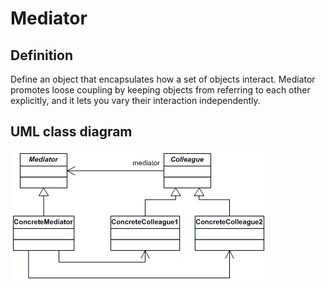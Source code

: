 # Mediator

## Definition
Define an object that encapsulates how a set of objects interact. Mediator promotes loose coupling by keeping objects from referring to each other explicitly, and it lets you vary their interaction independently.
<BR>

## UML class diagram
![GitHub Logo](../../../docs/Pictures/DesignPatterns/mediator.gif)

